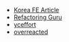 - [Korea FE Article](https://spicy-lace-142.notion.site/844cd73f347743609129bafc407068fe)
- [Refactoring Guru](https://refactoring.guru/ko/design-patterns)
- [yceffort](https://yceffort.kr/)
- [overreacted](https://overreacted.io/)
